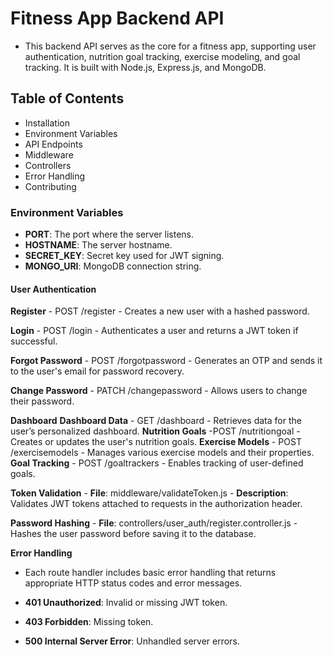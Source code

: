 # Fitness App Backend API

- This backend API serves as the core for a fitness app, supporting user authentication, nutrition goal tracking, exercise modeling, and goal tracking. It is built with Node.js, Express.js, and MongoDB.

## Table of Contents

- Installation
- Environment Variables
- API Endpoints
- Middleware
- Controllers
- Error Handling
- Contributing

### Environment Variables

- **PORT**: The port where the server listens.
- **HOSTNAME**: The server hostname.
- **SECRET_KEY**: Secret key used for JWT signing.
- **MONGO_URI**: MongoDB connection string.

#### User Authentication

**Register**
    - POST /register
    - Creates a new user with a hashed password.

**Login**
    - POST /login
    - Authenticates a user and returns a JWT token if successful.

**Forgot Password**
    - POST /forgotpassword
    - Generates an OTP and sends it to the user's email for password recovery.

**Change Password**
    - PATCH /changepassword
    - Allows users to change their password.

**Dashboard**
    **Dashboard Data**
        - GET /dashboard
        - Retrieves data for the user’s personalized dashboard.
    **Nutrition Goals**
        -POST /nutritiongoal
        -Creates or updates the user's nutrition goals.
    **Exercise Models**
        - POST /exercisemodels
        - Manages various exercise models and their properties.
    **Goal Tracking**
        - POST /goaltrackers
        - Enables tracking of user-defined goals.

**Token Validation**
    - **File**: middleware/validateToken.js
    - **Description**: Validates JWT tokens attached to requests in the authorization header.

**Password Hashing**
    - **File**: controllers/user_auth/register.controller.js
    -Hashes the user password before saving it to the database.

**Error Handling**
- Each route handler includes basic error handling that returns appropriate HTTP status codes and error messages.

- **401 Unauthorized**: Invalid or missing JWT token.
- **403 Forbidden**: Missing token.
- **500 Internal Server Error**: Unhandled server errors.